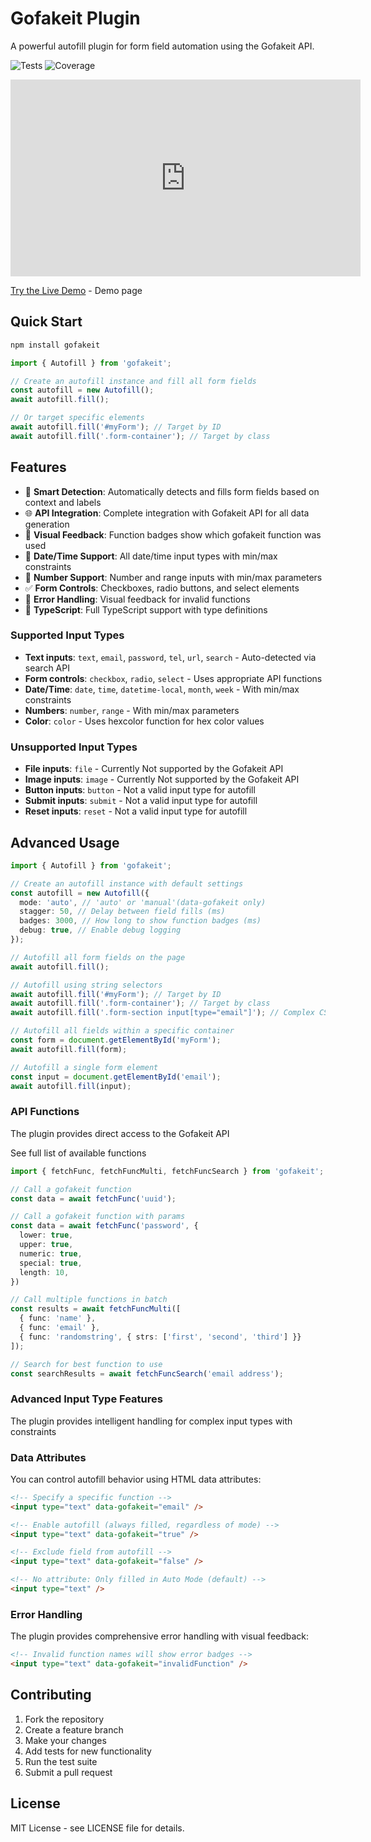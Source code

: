 # Gofakeit Plugin

A powerful autofill plugin for form field automation using the Gofakeit API.

![Tests](https://img.shields.io/badge/tests-197%20passed-brightgreen) ![Coverage](https://img.shields.io/badge/coverage-85%25-green)

<iframe width="560" height="315" src="https://www.youtube.com/embed/tKS_ERFRd1M" frameborder="0" allow="accelerometer; autoplay; clipboard-write; encrypted-media; gyroscope; picture-in-picture" allowfullscreen></iframe>

[Try the Live Demo](https://brianvoe.github.io/gofakeit_js/) - Demo page

## Quick Start

```bash
npm install gofakeit
```

```typescript
import { Autofill } from 'gofakeit';

// Create an autofill instance and fill all form fields
const autofill = new Autofill();
await autofill.fill();

// Or target specific elements
await autofill.fill('#myForm'); // Target by ID
await autofill.fill('.form-container'); // Target by class
```

## Features

- 🎯 **Smart Detection**: Automatically detects and fills form fields based on context and labels
- 🌐 **API Integration**: Complete integration with Gofakeit API for all data generation
- 🎨 **Visual Feedback**: Function badges show which gofakeit function was used
- 📅 **Date/Time Support**: All date/time input types with min/max constraints
- 🔢 **Number Support**: Number and range inputs with min/max parameters
- ✅ **Form Controls**: Checkboxes, radio buttons, and select elements
- 🚫 **Error Handling**: Visual feedback for invalid functions
- 🔧 **TypeScript**: Full TypeScript support with type definitions

### Supported Input Types

- **Text inputs**: `text`, `email`, `password`, `tel`, `url`, `search` - Auto-detected via search API
- **Form controls**: `checkbox`, `radio`, `select` - Uses appropriate API functions
- **Date/Time**: `date`, `time`, `datetime-local`, `month`, `week` - With min/max constraints
- **Numbers**: `number`, `range` - With min/max parameters
- **Color**: `color` - Uses hexcolor function for hex color values

### Unsupported Input Types

- **File inputs**: `file` - Currently Not supported by the Gofakeit API
- **Image inputs**: `image` - Currently Not supported by the Gofakeit API
- **Button inputs**: `button` - Not a valid input type for autofill
- **Submit inputs**: `submit` - Not a valid input type for autofill
- **Reset inputs**: `reset` - Not a valid input type for autofill

## Advanced Usage

```typescript
import { Autofill } from 'gofakeit';

// Create an autofill instance with default settings
const autofill = new Autofill({
  mode: 'auto', // 'auto' or 'manual'(data-gofakeit only)
  stagger: 50, // Delay between field fills (ms)
  badges: 3000, // How long to show function badges (ms)
  debug: true, // Enable debug logging
});

// Autofill all form fields on the page
await autofill.fill();

// Autofill using string selectors
await autofill.fill('#myForm'); // Target by ID
await autofill.fill('.form-container'); // Target by class
await autofill.fill('.form-section input[type="email"]'); // Complex CSS selector

// Autofill all fields within a specific container
const form = document.getElementById('myForm');
await autofill.fill(form);

// Autofill a single form element
const input = document.getElementById('email');
await autofill.fill(input);
```

### API Functions

The plugin provides direct access to the Gofakeit API

See full list of available functions

```typescript
import { fetchFunc, fetchFuncMulti, fetchFuncSearch } from 'gofakeit';

// Call a gofakeit function
const data = await fetchFunc('uuid');

// Call a gofakeit function with params
const data = await fetchFunc('password', {
  lower: true,
  upper: true,
  numeric: true,
  special: true,
  length: 10,
})

// Call multiple functions in batch
const results = await fetchFuncMulti([
  { func: 'name' },
  { func: 'email' },
  { func: 'randomstring', { strs: ['first', 'second', 'third'] }}
]);

// Search for best function to use
const searchResults = await fetchFuncSearch('email address');
```

### Advanced Input Type Features

The plugin provides intelligent handling for complex input types with constraints

### Data Attributes

You can control autofill behavior using HTML data attributes:

```html
<!-- Specify a specific function -->
<input type="text" data-gofakeit="email" />

<!-- Enable autofill (always filled, regardless of mode) -->
<input type="text" data-gofakeit="true" />

<!-- Exclude field from autofill -->
<input type="text" data-gofakeit="false" />

<!-- No attribute: Only filled in Auto Mode (default) -->
<input type="text" />
```

### Error Handling

The plugin provides comprehensive error handling with visual feedback:

```html
<!-- Invalid function names will show error badges -->
<input type="text" data-gofakeit="invalidFunction" />
```

## Contributing

1. Fork the repository
2. Create a feature branch
3. Make your changes
4. Add tests for new functionality
5. Run the test suite
6. Submit a pull request

## License

MIT License - see LICENSE file for details.
